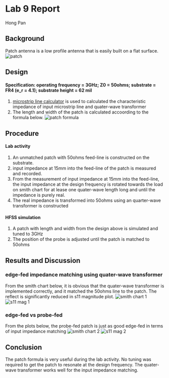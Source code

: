 # Lab 9 Report
Hong Pan

## Background
Patch antenna is a low profile antenna that is easily built on a flat surface.  
![patch](https://github.com/CourseReps/ECEN452-Spring2016/blob/master/Students/hongpan0507/Lab9/patch.png)

## Design
#### Specification: operating frequency = 3GHz; Z0 = 50ohms; substrate = FR4 (e_r = 4.1); substrate height = 62 mil
1. [microstrip line calculator](http://www1.sphere.ne.jp/i-lab/ilab/tool/ms_line_e.htm) is used to calculated the characteristic impedance of input microstrip line and quater-wave transformer
2. The length and width of the patch is calculated accoording to the formula below.
![patch formula](https://github.com/CourseReps/ECEN452-Spring2016/blob/master/Students/hongpan0507/Lab9/patch_formula.png)

## Procedure
#### Lab activity
1. An unmatched patch with 50ohms feed-line is constructed on the substrate.
2. input impedance at 15mm into the feed-line of the patch is measured and recorded.
3. From the measurement of input impedance at 15mm into the feed-line, the input impedance at the design frequency is rotated towards the load on smith chart for at lease one quater-wave length long and until the impedance is purely real.
4. The real impedance is transformed into 50ohms using an quarter-wave transformer is constructed

#### HFSS simulation
1. A patch with length and width from the design above is simulated and tuned to 3GHz
2. The position of the probe is adjusted until the patch is matched to 50ohms

## Results and Discussion
### edge-fed impedance matching using quater-wave transformer
From the smith chart below, it is obvious that the quater-wave transformer is implemented correctly, and it matched the 50ohms line to the patch. The reflect is significantly reduced in s11 magnitude plot.
![smith chart 1](https://github.com/CourseReps/ECEN452-Spring2016/blob/master/Students/hongpan0507/Lab9/smith_chart1.png)
![s11 mag 1](https://github.com/CourseReps/ECEN452-Spring2016/blob/master/Students/hongpan0507/Lab9/s11_mag1.png)

### edge-fed vs probe-fed
From the plots below, the probe-fed patch is just as good edge-fed in terms of input impedance matching
![smith chart 2](https://github.com/CourseReps/ECEN452-Spring2016/blob/master/Students/hongpan0507/Lab9/smith_chart2.png)
![s11 mag 2](https://github.com/CourseReps/ECEN452-Spring2016/blob/master/Students/hongpan0507/Lab9/s11_mag2.png)

## Conclusion
The patch formula is very useful during the lab activity. No tuning was required to get the patch to resonate at the design frequency. The quater-wave transformer works well for the input impedance matching. 
